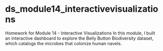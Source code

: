 # ds_module14_interactivevisualizations
Homework for Module 14 - Interactive Visualizations
 In this module, I built an interactive dashboard to explore the Belly Button Biodiversity dataset, which catalogs the microbes that colonize human navels.